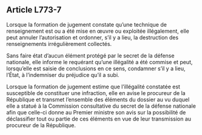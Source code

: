 Article L773-7
----
Lorsque la formation de jugement constate qu’une technique de renseignement est
ou a été mise en œuvre ou exploitée illégalement, elle peut annuler
l’autorisation et ordonner, s’il y a lieu, la destruction des renseignements
irrégulièrement collectés.

Sans faire état d’aucun élément protégé par le secret de la défense nationale,
elle informe le requérant qu’une illégalité a été commise et peut, lorsqu’elle
est saisie de conclusions en ce sens, condamner s’il y a lieu, l’État, à
l’indemniser du préjudice qu’il a subi.

Lorsque la formation de jugement estime que l’illégalité constatée est
susceptible de constituer une infraction, elle en avise le procureur de la
République et transmet l’ensemble des éléments du dossier au vu duquel elle a
statué à la Commission consultative du secret de la défense nationale afin que
celle-ci donne au Premier ministre son avis sur la possibilité de déclassifier
tout ou partie de ces éléments en vue de leur transmission au procureur de la
République.
